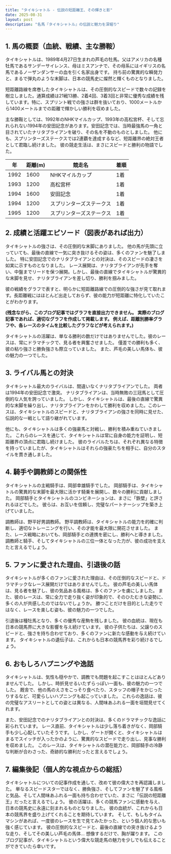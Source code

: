 ```yaml
---
title: "タイキシャトル - 伝説の短距離王、その輝きと影"
date: 2025-08-31
layout: post
description: "名馬『タイキシャトル』の伝説と魅力を深堀り"
---
```


## 1. 馬の概要（血統、戦績、主な勝鞍）

タイキシャトルは、1989年4月27日生まれの芦毛の牡馬。父はアメリカの名種牡馬であるサンデーサイレンス、母はミスアンナで、その母系にはイギリスの名馬であるノーザンダンサーの血を引く名家出身です。  持ち前の驚異的な瞬発力と、まるで弾丸のような末脚は、日本の競馬史に燦然と輝くものとなりました。

短距離路線を席巻したタイキシャトルは、その圧倒的なスピードで数々の記録を樹立しました。通算成績は21戦13勝、2着4回、3着3回と非常に優秀な成績を残しています。特に、スプリント戦での強さは群を抜いており、1000メートルから1400メートルまでの距離で輝かしい勝利を収めました。

主な勝鞍としては、1992年のNHKマイルカップ、1993年の高松宮杯、そして忘れられない1994年の安田記念があります。安田記念では、当時最強馬の一角と目されていたナリタブライアンを破り、その名を不動のものとしました。  他にも、スプリンターズステークスでは2連覇を達成するなど、短距離界の絶対王者として君臨し続けました。  彼の競走生活は、まさにスピードと勝利の物語でした。

| 年 | 距離(m) | 競走名 | 着順 |
|---|---|---|---|
| 1992 | 1600 | NHKマイルカップ | 1着 |
| 1993 | 1200 | 高松宮杯 | 1着 |
| 1994 | 1600 | 安田記念 | 1着 |
| 1994 | 1200 | スプリンターズステークス | 1着 |
| 1995 | 1200 | スプリンターズステークス | 1着 |


## 2. 成績と活躍エピソード（図表があれば出力）

タイキシャトルの強さは、その圧倒的な末脚にありました。  他の馬が先頭に立っていても、最後の直線で一気に突き抜けるその姿は、多くのファンを魅了しました。  特に安田記念でのナリタブライアンとの対決は、そのスピードの凄さを如実に示すものとなりました。  レース展開は、ナリタブライアンが先手を奪い、中盤までリードを保つ展開。しかし、最後の直線でタイキシャトルが驚異的な末脚を見せ、ナリタブライアンを差し切り、勝利を掴みました。

彼の戦績をグラフで表すと、明らかに短距離路線での圧倒的な強さが見て取れます。長距離戦にはほとんど出走しておらず、彼の能力が短距離に特化していたことがわかります。


**(残念ながら、このブログ記事ではグラフを直接出力できません。  実際のブログ記事であれば、適切なグラフを作成して掲載します。  例えば、距離別勝率グラフや、各レースのタイムを比較したグラフなどが考えられます。)**

タイキシャトルの活躍は、単なる勝利の数だけではありませんでした。彼のレースは、常にドラマチックで、見る者を興奮させました。  僅差での勝利も多く、彼の粘り強さと勝負強さも際立っていました。  また、芦毛の美しい馬体も、彼の魅力の一つでした。


## 3. ライバル馬との対決

タイキシャトル最大のライバルは、間違いなくナリタブライアンでした。  両者は1994年の安田記念で激突。  ナリタブライアンは、当時無敗の三冠馬として圧倒的な人気を誇っていました。  しかし、タイキシャトルは、最後の直線で驚異的な末脚を繰り出し、ナリタブライアンをかわして勝利を収めました。このレースは、タイキシャトルのスピードと、ナリタブライアンの強さを同時に見せた、伝説的な一戦として語り継がれています。

他にも、タイキシャトルは多くの強豪馬と対戦し、勝利を積み重ねていきました。  これらのレースを通じて、タイキシャトルは常に自身の能力を証明し、短距離界の頂点に君臨し続けました。  彼のライバルたちは、それぞれ異なる特徴を持っていましたが、タイキシャトルはそれらの強豪たちを相手に、自分のスタイルを貫き通しました。


## 4. 騎手や調教師との関係性

タイキシャトルの主戦騎手は、岡部幸雄騎手でした。  岡部騎手は、タイキシャトルの驚異的な末脚を最大限に活かす騎乗を展開し、数々の勝利に貢献しました。  岡部騎手とタイキシャトルのコンビネーションは、まさに「鉄壁」と評されるほどでした。  彼らは、お互いを信頼し、完璧なパートナーシップを築き上げていました。

調教師は、野平好男調教師。  野平調教師は、タイキシャトルの能力を的確に判断し、適切なトレーニングを行い、その才能を最大限に開花させました。  また、レース戦略においても、岡部騎手との連携を密にし、勝利へと導きました。  調教師と騎手、そしてタイキシャトルの三位一体となった力が、彼の成功を支えたと言えるでしょう。


## 5. ファンに愛された理由、引退後の話

タイキシャトルが多くのファンに愛された理由は、その圧倒的なスピードと、ドラマチックなレース展開だけではありませんでした。  彼の芦毛の美しい馬体は、見る者を魅了し、彼の気品ある風格は、多くのファンを虜にしました。  また、彼のレースは、常に全力で走り抜く姿が印象的で、そのひたむきな姿勢に、多くの人が共感したのではないでしょうか。  勝つことだけを目的とした走りではなく、レースを楽しむ姿も、彼の魅力の一つでした。

引退後は種牡馬となり、多くの優秀な産駒を残しました。  彼の血統は、現在も日本の競馬界に大きな影響を与え続けています。  彼の子供たちは、父譲りのスピードと、強さを持ち合わせており、多くのファンに新たな感動を与え続けています。  タイキシャトルの遺伝子は、これからも日本の競馬界を彩り続けるでしょう。


## 6. おもしろハプニングや逸話

タイキシャトルは、気性も穏やかで、調教でも問題を起こすことはほとんどありませんでした。  しかし、時折見せるいたずらっぽい一面も、彼の魅力の一つでした。  厩舎で、他の馬のえさをこっそり食べたり、スタッフの帽子をかじったりするなど、可愛らしいハプニングも起こっていました。  これらの逸話は、彼の完璧なアスリートとしての姿とは異なる、人間味あふれる一面を垣間見せてくれます。

また、安田記念でのナリタブライアンとの対決は、多くのドラマチックな逸話に彩られています。  レース直前、タイキシャトルは少し落ち着きがなく、岡部騎手も少し心配していたそうです。  しかし、ゲートが開くと、タイキシャトルはまるでスイッチが入ったかのように、驚異的なスピードで走り出し、見事な勝利を収めました。  このレースは、タイキシャトルの潜在能力と、岡部騎手の冷静な判断が合わさった、奇跡的な勝利だったと言えるでしょう。


## 7. 編集後記（個人的な視点からの総括）

タイキシャトルについての記事作成を通して、改めて彼の偉大さを再認識しました。  単なるスピードスターではなく、勝負強さ、そしてファンを魅了する風格と気品、そして人間味あふれる一面も持ち合わせていた、まさに「伝説の短距離王」だったと言えるでしょう。  彼の活躍は、多くの競馬ファンに感動を与え、日本の競馬史に永遠に刻まれるものとなりました。  彼の血統が、これからも日本の競馬界を盛り上げてくれることを期待しています。  そして、もしもタイムマシンがあれば、一度彼のレースを生で見てみたかった、という個人的な思いも強く感じています。  彼の圧倒的なスピードと、最後の直線での突き抜けるような走り、そしてその美しい芦毛の馬体…  想像するだけで、胸が躍ります。  このブログ記事が、タイキシャトルという偉大な競走馬の魅力を少しでも伝えることができていたら幸いです。
